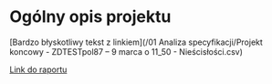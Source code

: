 # Ogólny opis projektu

[Bardzo błyskotliwy tekst z linkiem](/01 Analiza specyfikacji/Projekt koncowy - ZDTESTpol87 – 9 marca o 11_50 - Nieścisłości.csv)

[Link do raportu](07%20Raporty/testrail-report-1.pdf)
